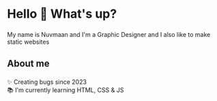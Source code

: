 <h1 align="left">Hello 👋 What's up?</h1>

###

<p align="left">My name is Nuvmaan and I'm a Graphic Designer and I also like to make static websites</p>

###

<h2 align="left">About me</h2>

###

<p align="left">✨ Creating bugs since 2023<br>📚 I'm currently learning HTML, CSS & JS</p>

###
